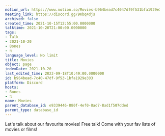 ```yaml
---
notion_url: https://www.notion.so/Movies-b964bead7c4047df9f531bfa1929e303
meeting_link: https://discord.gg/9Kbq4djs
archived: false
created_time: 2021-10-15T12:55:00.0000000
talktime: 2021-10-20T21:00:00.0000000
tags:
- Talk
- 2021-10-20
- Bones
- π
language_level: No limit
title: Movies
object: page
indexDate: 2021-10-20
last_edited_time: 2023-09-18T10:49:00.0000000
id: b964bead-7c40-47df-9f53-1bfa1929e303
platform: Discord
hosts:
- Bones
- π
name: Movies
parent_database_id: e9339446-880f-4ef0-8ad7-8ad1f507dded
parent_type: database_id
---
```


Let's talk about our favourite movies!
Free talk! Come with your fav lists of movies or films!


